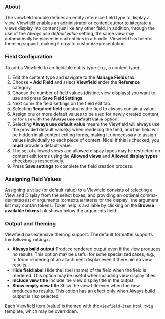 ### About

The viewfield module defines an entity reference field type to display a view. Viewfield enables an administrator or content author to integrate a views display into content just like any other field. In addition, through the use of the <em>Always use default value</em> setting, the same view may automatically be placed into all entities in a bundle. Viewfield has helpful theming support, making it easy to customize presentation.

### Field Configuration

To add a Viewfield to an fieldable entity type (e.g., a content type):

1. Edit the content type and navigate to the **Manage Fields** tab.
2. Choose **+ Add Field** and select **Viewfield** under the **Reference** category.
3. Choose the number of field values (distinct view displays) you want to use and press **Save Field Settings**.
4. Next come the field settings on the field edit tab.
5. Selecting **Required field** constrains the field to always contain a value.
6. Assign one or more default values to be used for newly created content, or for use with the **Always use default value** option.
7. Selecting **Always use default value** means the Viewfield will always use the provided default value(s) when rendering the field, and this field will be hidden in all content editing forms, making it unnecessary to assign values individually to each piece of content. Nice! If this is checked, you **must** provide a default value.
8. The set of allowed views and allowed display types may be restricted on content edit forms using the **Allowed views** and **Allowed display types** checkboxes respectively.
9. Press **Save settings** to complete the field creation process.

### Assigning Field Values
Assigning a value (or default value) to a Viewfield consists of selecting a View and Display from the select boxes, and providing an optional comma-delimited list of arguments (contextual filters) for the display. The argument list may contain tokens. Token help is available by clicking on the **Browse available tokens** link shown below the arguments field.

### Output and Theming
Viewfield has extensive theming support. The default formatter supports the following settings:

- **Always build output**
Produce rendered output even if the view produces no results.
This option may be useful for some specialized cases, e.g., to force rendering of an attachment display even if there are no view results.
- **Hide field label**
Hide the label (name) of the field when the field is rendered.
This option may be useful when including view display titles.
- **Include view title**
Include the view display title in the output.
- **Show empty view title**
Show the view title even when the view produces no results.
This option has an effect only when Always build output is also selected.

Each Viewfield item (value) is themed with the `viewfield-item.html.twig` template, which may be overridden.
